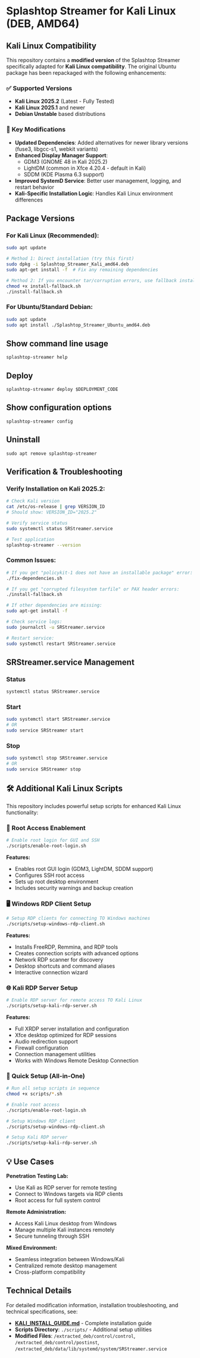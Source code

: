# Splashtop Streamer for Kali Linux (DEB, AMD64)

## Kali Linux Compatibility

This repository contains a **modified version** of the Splashtop Streamer specifically adapted for **Kali Linux compatibility**. The original Ubuntu package has been repackaged with the following enhancements:

### ✅ **Supported Versions**
- **Kali Linux 2025.2** (Latest - Fully Tested)
- **Kali Linux 2025.1** and newer
- **Debian Unstable** based distributions

### 🔧 **Key Modifications**
- **Updated Dependencies**: Added alternatives for newer library versions (fuse3, libgcc-s1, webkit variants)
- **Enhanced Display Manager Support**: 
  - GDM3 (GNOME 48 in Kali 2025.2)
  - LightDM (common in Xfce 4.20.4 - default in Kali)
  - SDDM (KDE Plasma 6.3 support)
- **Improved SystemD Service**: Better user management, logging, and restart behavior
- **Kali-Specific Installation Logic**: Handles Kali Linux environment differences

## Package Versions

### For Kali Linux (Recommended):
```bash
sudo apt update

# Method 1: Direct installation (try this first)
sudo dpkg -i Splashtop_Streamer_Kali_amd64.deb
sudo apt-get install -f  # Fix any remaining dependencies

# Method 2: If you encounter tar/corruption errors, use fallback installer
chmod +x install-fallback.sh
./install-fallback.sh
```

### For Ubuntu/Standard Debian:
```bash
sudo apt update  
sudo apt install ./Splashtop_Streamer_Ubuntu_amd64.deb
```

## Show command line usage

    splashtop-streamer help

## Deploy

    splashtop-streamer deploy $DEPLOYMENT_CODE

## Show configuration options

    splashtop-streamer config

## Uninstall

    sudo apt remove splashtop-streamer

## Verification & Troubleshooting

### Verify Installation on Kali 2025.2:
```bash
# Check Kali version
cat /etc/os-release | grep VERSION_ID
# Should show: VERSION_ID="2025.2"

# Verify service status
sudo systemctl status SRStreamer.service

# Test application
splashtop-streamer --version
```

### Common Issues:
```bash
# If you get "policykit-1 does not have an installable package" error:
./fix-dependencies.sh

# If you get "corrupted filesystem tarfile" or PAX header errors:
./install-fallback.sh

# If other dependencies are missing:
sudo apt-get install -f

# Check service logs:
sudo journalctl -u SRStreamer.service

# Restart service:
sudo systemctl restart SRStreamer.service
```

## SRStreamer.service Management

### Status
```bash
systemctl status SRStreamer.service
```

### Start
```bash
sudo systemctl start SRStreamer.service
# OR
sudo service SRStreamer start
```

### Stop
```bash
sudo systemctl stop SRStreamer.service  
# OR
sudo service SRStreamer stop
```

## 🛠️ Additional Kali Linux Scripts

This repository includes powerful setup scripts for enhanced Kali Linux functionality:

### 🔐 Root Access Enablement
```bash
# Enable root login for GUI and SSH
./scripts/enable-root-login.sh
```
**Features:**
- Enables root GUI login (GDM3, LightDM, SDDM support)  
- Configures SSH root access
- Sets up root desktop environment
- Includes security warnings and backup creation

### 🖥️ Windows RDP Client Setup
```bash  
# Setup RDP clients for connecting TO Windows machines
./scripts/setup-windows-rdp-client.sh
```
**Features:**
- Installs FreeRDP, Remmina, and RDP tools
- Creates connection scripts with advanced options
- Network RDP scanner for discovery
- Desktop shortcuts and command aliases
- Interactive connection wizard

### 🌐 Kali RDP Server Setup  
```bash
# Enable RDP server for remote access TO Kali Linux
./scripts/setup-kali-rdp-server.sh
```
**Features:**
- Full XRDP server installation and configuration
- Xfce desktop optimized for RDP sessions
- Audio redirection support
- Firewall configuration
- Connection management utilities
- Works with Windows Remote Desktop Connection

### 🚀 Quick Setup (All-in-One)
```bash
# Run all setup scripts in sequence
chmod +x scripts/*.sh

# Enable root access
./scripts/enable-root-login.sh

# Setup Windows RDP client  
./scripts/setup-windows-rdp-client.sh

# Setup Kali RDP server
./scripts/setup-kali-rdp-server.sh
```

## 💡 Use Cases

**Penetration Testing Lab:**
- Use Kali as RDP server for remote testing
- Connect to Windows targets via RDP clients
- Root access for full system control

**Remote Administration:**
- Access Kali Linux desktop from Windows
- Manage multiple Kali instances remotely
- Secure tunneling through SSH

**Mixed Environment:**
- Seamless integration between Windows/Kali
- Centralized remote desktop management
- Cross-platform compatibility

## Technical Details

For detailed modification information, installation troubleshooting, and technical specifications, see:
- **[KALI_INSTALL_GUIDE.md](./KALI_INSTALL_GUIDE.md)** - Complete installation guide
- **Scripts Directory**: `./scripts/` - Additional setup utilities
- **Modified Files**: `/extracted_deb/control/control`, `/extracted_deb/control/postinst`, `/extracted_deb/data/lib/systemd/system/SRStreamer.service`


